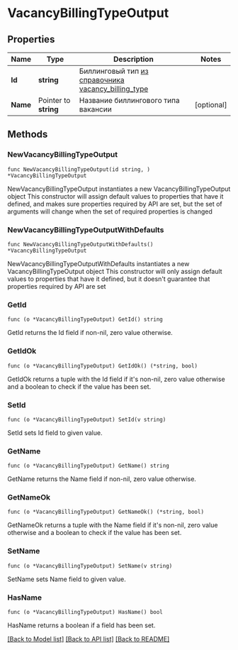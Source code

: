 # VacancyBillingTypeOutput

## Properties

Name | Type | Description | Notes
------------ | ------------- | ------------- | -------------
**Id** | **string** | Биллинговый тип [из справочника vacancy_billing_type](#tag/Obshie-spravochniki/operation/get-dictionaries) | 
**Name** | Pointer to **string** | Название биллингового типа вакансии | [optional] 

## Methods

### NewVacancyBillingTypeOutput

`func NewVacancyBillingTypeOutput(id string, ) *VacancyBillingTypeOutput`

NewVacancyBillingTypeOutput instantiates a new VacancyBillingTypeOutput object
This constructor will assign default values to properties that have it defined,
and makes sure properties required by API are set, but the set of arguments
will change when the set of required properties is changed

### NewVacancyBillingTypeOutputWithDefaults

`func NewVacancyBillingTypeOutputWithDefaults() *VacancyBillingTypeOutput`

NewVacancyBillingTypeOutputWithDefaults instantiates a new VacancyBillingTypeOutput object
This constructor will only assign default values to properties that have it defined,
but it doesn't guarantee that properties required by API are set

### GetId

`func (o *VacancyBillingTypeOutput) GetId() string`

GetId returns the Id field if non-nil, zero value otherwise.

### GetIdOk

`func (o *VacancyBillingTypeOutput) GetIdOk() (*string, bool)`

GetIdOk returns a tuple with the Id field if it's non-nil, zero value otherwise
and a boolean to check if the value has been set.

### SetId

`func (o *VacancyBillingTypeOutput) SetId(v string)`

SetId sets Id field to given value.


### GetName

`func (o *VacancyBillingTypeOutput) GetName() string`

GetName returns the Name field if non-nil, zero value otherwise.

### GetNameOk

`func (o *VacancyBillingTypeOutput) GetNameOk() (*string, bool)`

GetNameOk returns a tuple with the Name field if it's non-nil, zero value otherwise
and a boolean to check if the value has been set.

### SetName

`func (o *VacancyBillingTypeOutput) SetName(v string)`

SetName sets Name field to given value.

### HasName

`func (o *VacancyBillingTypeOutput) HasName() bool`

HasName returns a boolean if a field has been set.


[[Back to Model list]](../README.md#documentation-for-models) [[Back to API list]](../README.md#documentation-for-api-endpoints) [[Back to README]](../README.md)


